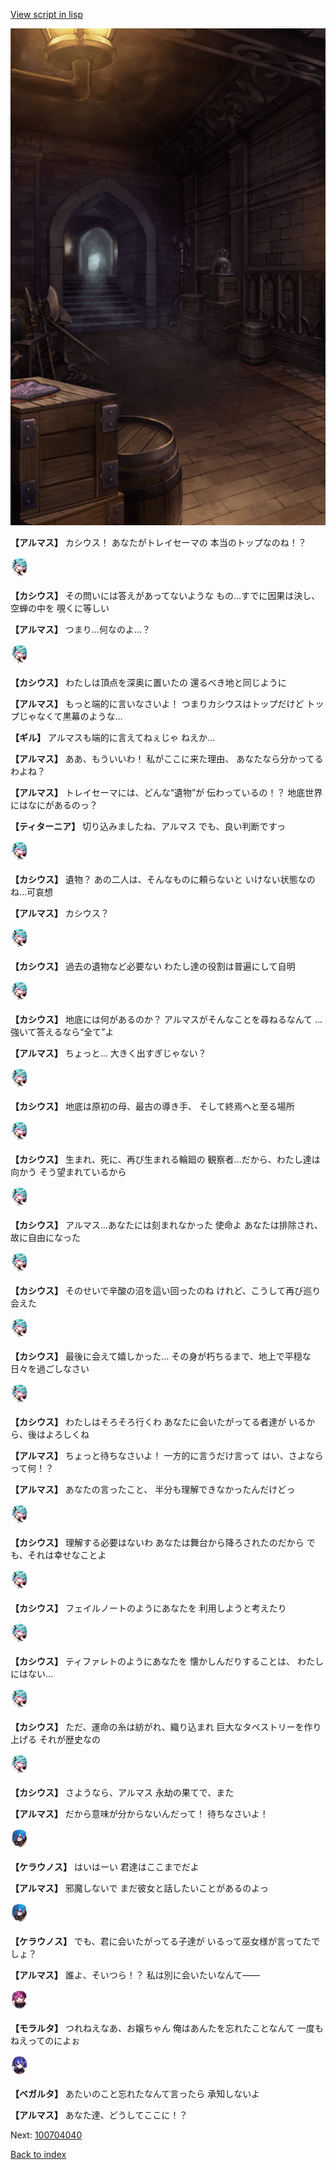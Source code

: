 [View script in lisp](../scripts/100704030.txt)

![beast_world_underground.png](../images/backgrounds/beast_world_underground.png)

**【アルマス】**
カシウス！
あなたがトレイセーマの
本当のトップなのね！？

<img src="../images/units/3303111.png" alt="3303111.png" height="34"/>

**【カシウス】**
その問いには答えがあってないような
もの…すでに因果は決し、空蝉の中を
覗くに等しい

**【アルマス】**
つまり…何なのよ…？

<img src="../images/units/3303111.png" alt="3303111.png" height="34"/>

**【カシウス】**
わたしは頂点を深奥に置いたの
還るべき地と同じように

**【アルマス】**
もっと端的に言いなさいよ！
つまりカシウスはトップだけど
トップじゃなくて黒幕のような…

**【ギル】**
アルマスも端的に言えてねぇじゃ
ねえか…

**【アルマス】**
ああ、もういいわ！
私がここに来た理由、
あなたなら分かってるわよね？

**【アルマス】**
トレイセーマには、どんな“遺物”が
伝わっているの！？
地底世界にはなにがあるのっ？

**【ティターニア】**
切り込みましたね、アルマス
でも、良い判断ですっ

<img src="../images/units/3303111.png" alt="3303111.png" height="34"/>

**【カシウス】**
遺物？
あの二人は、そんなものに頼らないと
いけない状態なのね…可哀想

**【アルマス】**
カシウス？

<img src="../images/units/3303111.png" alt="3303111.png" height="34"/>

**【カシウス】**
過去の遺物など必要ない
わたし達の役割は普遍にして自明

<img src="../images/units/3303111.png" alt="3303111.png" height="34"/>

**【カシウス】**
地底には何があるのか？
アルマスがそんなことを尋ねるなんて
…強いて答えるなら“全て”よ

**【アルマス】**
ちょっと…
大きく出すぎじゃない？

<img src="../images/units/3303111.png" alt="3303111.png" height="34"/>

**【カシウス】**
地底は原初の母、最古の導き手、
そして終焉へと至る場所

<img src="../images/units/3303111.png" alt="3303111.png" height="34"/>

**【カシウス】**
生まれ、死に、再び生まれる輪廻の
観察者…だから、わたし達は向かう
そう望まれているから

<img src="../images/units/3303111.png" alt="3303111.png" height="34"/>

**【カシウス】**
アルマス…あなたには刻まれなかった
使命よ
あなたは排除され、故に自由になった

<img src="../images/units/3303111.png" alt="3303111.png" height="34"/>

**【カシウス】**
そのせいで辛酸の沼を這い回ったのね
けれど、こうして再び巡り会えた

<img src="../images/units/3303111.png" alt="3303111.png" height="34"/>

**【カシウス】**
最後に会えて嬉しかった…
その身が朽ちるまで、地上で平穏な
日々を過ごしなさい

<img src="../images/units/3303111.png" alt="3303111.png" height="34"/>

**【カシウス】**
わたしはそろそろ行くわ
あなたに会いたがってる者達が
いるから、後はよろしくね

**【アルマス】**
ちょっと待ちなさいよ！
一方的に言うだけ言って
はい、さよならって何！？

**【アルマス】**
あなたの言ったこと、
半分も理解できなかったんだけどっ

<img src="../images/units/3303111.png" alt="3303111.png" height="34"/>

**【カシウス】**
理解する必要はないわ
あなたは舞台から降ろされたのだから
でも、それは幸せなことよ

<img src="../images/units/3303111.png" alt="3303111.png" height="34"/>

**【カシウス】**
フェイルノートのようにあなたを
利用しようと考えたり

<img src="../images/units/3303111.png" alt="3303111.png" height="34"/>

**【カシウス】**
ティファレトのようにあなたを
懐かしんだりすることは、
わたしにはない…

<img src="../images/units/3303111.png" alt="3303111.png" height="34"/>

**【カシウス】**
ただ、運命の糸は紡がれ、織り込まれ
巨大なタペストリーを作り上げる
それが歴史なの

<img src="../images/units/3303111.png" alt="3303111.png" height="34"/>

**【カシウス】**
さようなら、アルマス
永劫の果てで、また

**【アルマス】**
だから意味が分からないんだって！
待ちなさいよ！

<img src="../images/units/3500111.png" alt="3500111.png" height="34"/>

**【ケラウノス】**
はいはーい
君達はここまでだよ

**【アルマス】**
邪魔しないで
まだ彼女と話したいことがあるのよっ

<img src="../images/units/3500111.png" alt="3500111.png" height="34"/>

**【ケラウノス】**
でも、君に会いたがってる子達が
いるって巫女様が言ってたでしょ？

**【アルマス】**
誰よ、そいつら！？
私は別に会いたいなんて――

<img src="../images/units/3104011.png" alt="3104011.png" height="34"/>

**【モラルタ】**
つれねえなあ、お嬢ちゃん
俺はあんたを忘れたことなんて
一度もねえってのによぉ

<img src="../images/units/3104111.png" alt="3104111.png" height="34"/>

**【ベガルタ】**
あたいのこと忘れたなんて言ったら
承知しないよ

**【アルマス】**
あなた達、どうしてここに！？

Next: [100704040](100704040.md)

[Back to index](index.md)
